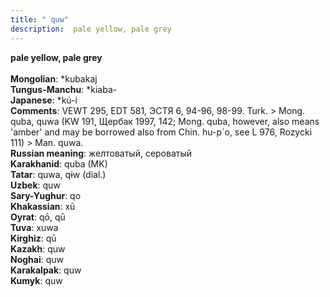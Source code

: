 ```yaml
---
title: " quw"
description:  pale yellow, pale grey
---
```

<p data-pagefind-weight="0.5">
<strong> pale yellow, pale grey</strong><br><br>
<strong>Mongolian</strong>:  *kubakaj<br>
<strong>Tungus-Manchu</strong>:  *kiaba-<br>
<strong>Japanese</strong>:  *kú-i<br>
<strong>Comments</strong>:  VEWT 295, EDT 581, ЭСТЯ 6, 94-96, 98-99. Turk. > Mong. quba, quwa (KW 191, Щербак 1997, 142; Mong. quba, however, also means 'amber' and may be borrowed also from Chin. hu-p`o, see L 976, Rozycki 111) > Man. quwa.<br>
<strong>Russian meaning</strong>:  желтоватый, сероватый<br>
<strong>Karakhanid</strong>:  quba (MK)<br>
<strong>Tatar</strong>:  quwa, qɨw (dial.)<br>
<strong>Uzbek</strong>:  quw<br>
<strong>Sary-Yughur</strong>:  qo<br>
<strong>Khakassian</strong>:  xū<br>
<strong>Oyrat</strong>:  qō, qū<br>
<strong>Tuva</strong>:  xuwa<br>
<strong>Kirghiz</strong>:  qū<br>
<strong>Kazakh</strong>:  quw<br>
<strong>Noghai</strong>:  quw<br>
<strong>Karakalpak</strong>:  quw<br>
<strong>Kumyk</strong>:  quw<br>

</p>
